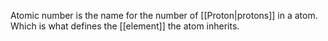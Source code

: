 Atomic number is the name for the number of [[Proton|protons]] in a atom. Which is what defines the [[element]] the atom inherits.